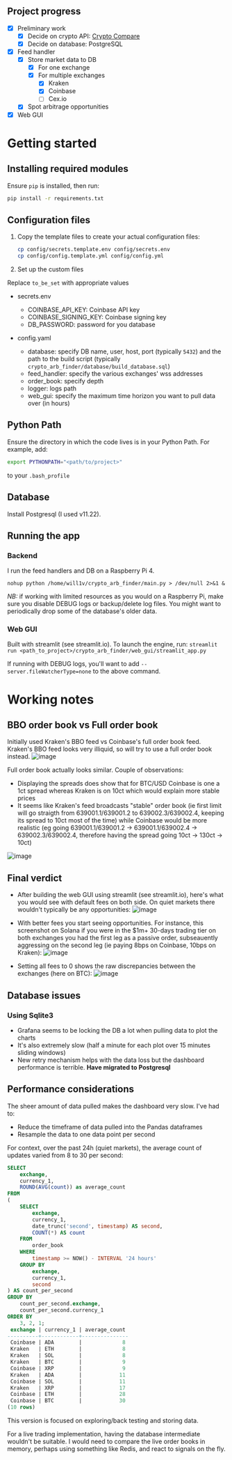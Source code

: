 ## Project progress

- [x] Preliminary work
   - [x] Decide on crypto API:  <a href="https://min-api.cryptocompare.com/" target="_blank">Crypto Compare</a>
   - [x] Decide on database: PostgreSQL
- [X] Feed handler
   - [x] Store market data to DB
      - [x] For one exchange
      - [X] For multiple exchanges
         - [x] Kraken
         - [x] Coinbase
         - [ ] Cex.io
   - [X] Spot arbitrage opportunities
- [X] Web GUI

# Getting started
## Installing required modules

Ensure `pip` is installed, then run:
``` sh
pip install -r requirements.txt
```

## Configuration files

1. Copy the template files to create your actual configuration files:

   ```sh
   cp config/secrets.template.env config/secrets.env
   cp config/config.template.yml config/config.yml
   ```

2. Set up the custom files 

Replace `to_be_set` with appropriate values

 - secrets.env
     - COINBASE_API_KEY: Coinbase API key
     - COINBASE_SIGNING_KEY: Coinbase signing key
     - DB_PASSWORD: password for you database
 
 - config.yaml
    - database: specify DB name, user, host, port (typically `5432`) and the path to the build script (typically `crypto_arb_finder/database/build_database.sql`)
    - feed_handler: specify the various exchanges' wss addresses
    - order_book: specify depth
    - logger: logs path
    - web_gui: specify the maximum time horizon you want to pull data over (in hours)

## Python Path

Ensure the directory in which the code lives is in your Python Path.
For example, add:
``` sh
export PYTHONPATH="<path/to/project>"
```
to your `.bash_profile`

## Database

Install Postgresql (I used v11.22).

## Running the app

### Backend

I run the feed handlers and DB on a Raspberry Pi 4.

`nohup python /home/will1v/crypto_arb_finder/main.py > /dev/null 2>&1 &`

*NB:* if working with limited resources as you would on a Raspberry Pi, make sure you disable DEBUG logs or backup/delete log files. You might want to periodically drop some of the database's older data.

### Web GUI

Built with streamlit (see streamlit.io). To launch the engine, run:
`streamlit run <path_to_project>/crypto_arb_finder/web_gui/streamlit_app.py`

If running with DEBUG logs, you'll want to add `--server.fileWatcherType=none` to the above command.

# Working notes

## BBO order book vs Full order book

Initially used Kraken's BBO feed vs Coinbase's full order book feed. Kraken's BBO feed looks very illiquid, so will try to use a full order book instead.
![image](https://github.com/user-attachments/assets/8acb6ea0-5056-4c56-871b-54da4a93e2b5)

Full order book actually looks similar. Couple of observations:
- Displaying the spreads does show that for BTC/USD Coinbase is one a 1ct spread whereas Kraken is on 10ct which would explain more stable prices
- It seems like Kraken's feed broadcasts "stable" order book (ie first limit will go straigth from 639001.1/639001.2 to 639002.3/639002.4, keeping its spread to 10ct most of the time) while Coinbase would be more realistic (eg going 639001.1/639001.2 -> 639001.1/639002.4 -> 639002.3/639002.4, therefore having the spread going 10ct -> 130ct -> 10ct)

![image](https://github.com/user-attachments/assets/7264d615-3bfa-4815-b020-091c124102a2)

## Final verdict

- After building the web GUI using streamlit (see streamlit.io), here's what you would see with default fees on both side. On quiet markets there wouldn't typically be any opportunities:
![image](https://github.com/user-attachments/assets/102d78e6-9f08-417d-8c37-3ea73a223e10)

- With better fees you start seeing opportunities. For instance, this screenshot on Solana if you were in the $1m+ 30-days trading tier on both exchanges you had the first leg as a passive order, subseauently aggressing on the second leg (ie paying 8bps on Coinbase, 10bps on Kraken):
![image](https://github.com/user-attachments/assets/d9f8e8a8-5858-4304-a552-f4c3788f1dce)



- Setting all fees to 0 shows the raw discrepancies between the exchanges (here on BTC):
![image](https://github.com/user-attachments/assets/1a0a9254-5e7b-4413-84fb-a9371363dec8)

## Database issues

### Using Sqlite3
- Grafana seems to be locking the DB a lot when pulling data to plot the charts
- It's also extremely slow (half a minute for each plot over 15 minutes sliding windows)
- New retry mechanism helps with the data loss but the dashboard performance is terrible. **Have migrated to Postgresql**

## Performance considerations

The sheer amount of data pulled makes the dashboard very slow. I've had to:
- Reduce the timeframe of data pulled into the Pandas dataframes
- Resample the data to one data point per second

For context, over the past 24h (quiet markets), the average count of updates varied from 8 to 30 per second:
``` sql
SELECT
	exchange,
	currency_1,
	ROUND(AVG(count)) as average_count
FROM
(
	SELECT 
		exchange, 
		currency_1, 
		date_trunc('second', timestamp) AS second, 
		COUNT(*) AS count
	FROM 
		order_book
	WHERE 
		timestamp >= NOW() - INTERVAL '24 hours'
	GROUP BY 
		exchange, 
		currency_1, 
		second
) AS count_per_second
GROUP BY
	count_per_second.exchange,
	count_per_second.currency_1
ORDER BY
	3, 2, 1;
 exchange | currency_1 | average_count
----------+------------+---------------
 Coinbase | ADA        |             8
 Kraken   | ETH        |             8
 Kraken   | SOL        |             8
 Kraken   | BTC        |             9
 Coinbase | XRP        |             9
 Kraken   | ADA        |            11
 Coinbase | SOL        |            11
 Kraken   | XRP        |            17
 Coinbase | ETH        |            28
 Coinbase | BTC        |            30
(10 rows)
```


This version is focused on exploring/back testing and storing data. 

For a live trading implementation, having the database intermediate wouldn't be suitable. I would need to compare the live order books in memory, perhaps using something like Redis, and react to signals on the fly.
